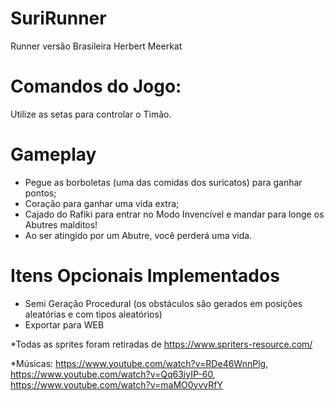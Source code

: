 # SuriRunner
Runner versão Brasileira Herbert Meerkat

# Comandos do Jogo:
  Utilize as setas para controlar o Timão.

# Gameplay

* Pegue as borboletas (uma das comidas dos suricatos) para ganhar pontos;
* Coração para ganhar uma vida extra;
* Cajado do Rafiki para entrar no Modo Invencível e mandar para longe os Abutres malditos!
* Ao ser atingido por um Abutre, você perderá uma vida.


# Itens Opcionais Implementados

* Semi Geração Procedural (os obstáculos são gerados em posições aleatórias e com tipos aleatórios)
* Exportar para WEB


*Todas as sprites foram retiradas de https://www.spriters-resource.com/

*Músicas: https://www.youtube.com/watch?v=RDe46WnnPlg, https://www.youtube.com/watch?v=Qq63iyIP-60, https://www.youtube.com/watch?v=maMO0yvvRfY
